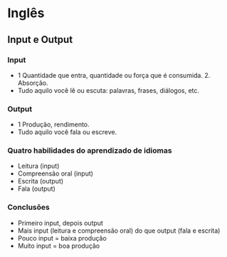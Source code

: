# Inglês 

## Input e Output

### Input
* 1 Quantidade que entra, quantidade ou força que é consumida. 2. Absorção.
* Tudo aquilo você lê ou escuta: palavras, frases, diálogos, etc.

### Output
* 1 Produção, rendimento.
* Tudo aquilo você fala ou escreve.

### Quatro habilidades do aprendizado de idiomas

* Leitura (input)
* Compreensão oral (input)
* Escrita (output)
* Fala (output)

### Conclusões

* Primeiro input, depois output
* Mais input (leitura e compreensão oral) do que output (fala e escrita)
* Pouco input = baixa produção
* Muito input = boa produção